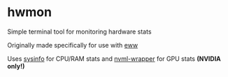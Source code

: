 # hwmon

Simple terminal tool for monitoring hardware stats

Originally made specifically for use with [eww](https://github.com/elkowar/eww)

Uses [sysinfo](https://github.com/GuillaumeGomez/sysinfo) for CPU/RAM stats and [nvml-wrapper](https://github.com/Cldfire/nvml-wrapper) for GPU stats **(NVIDIA only!)**